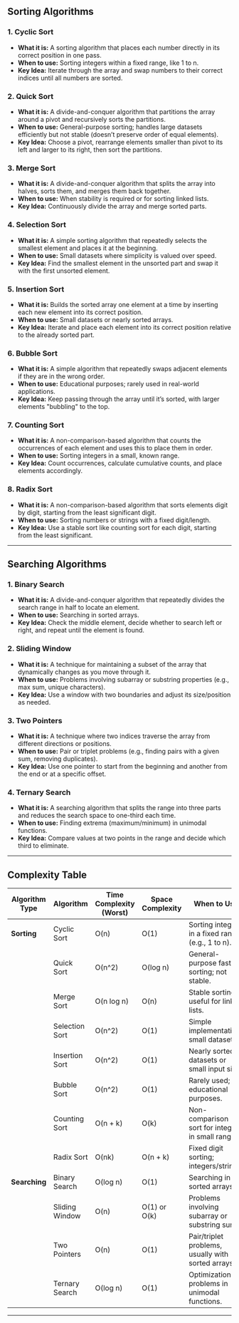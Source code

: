 

## Sorting Algorithms

### 1. Cyclic Sort
- **What it is:** A sorting algorithm that places each number directly in its correct position in one pass.
- **When to use:** Sorting integers within a fixed range, like 1 to n.
- **Key Idea:** Iterate through the array and swap numbers to their correct indices until all numbers are sorted.

### 2. Quick Sort
- **What it is:** A divide-and-conquer algorithm that partitions the array around a pivot and recursively sorts the partitions.
- **When to use:** General-purpose sorting; handles large datasets efficiently but not stable (doesn’t preserve order of equal elements).
- **Key Idea:** Choose a pivot, rearrange elements smaller than pivot to its left and larger to its right, then sort the partitions.

### 3. Merge Sort
- **What it is:** A divide-and-conquer algorithm that splits the array into halves, sorts them, and merges them back together.
- **When to use:** When stability is required or for sorting linked lists.
- **Key Idea:** Continuously divide the array and merge sorted parts.

### 4. Selection Sort
- **What it is:** A simple sorting algorithm that repeatedly selects the smallest element and places it at the beginning.
- **When to use:** Small datasets where simplicity is valued over speed.
- **Key Idea:** Find the smallest element in the unsorted part and swap it with the first unsorted element.

### 5. Insertion Sort
- **What it is:** Builds the sorted array one element at a time by inserting each new element into its correct position.
- **When to use:** Small datasets or nearly sorted arrays.
- **Key Idea:** Iterate and place each element into its correct position relative to the already sorted part.

### 6. Bubble Sort
- **What it is:** A simple algorithm that repeatedly swaps adjacent elements if they are in the wrong order.
- **When to use:** Educational purposes; rarely used in real-world applications.
- **Key Idea:** Keep passing through the array until it’s sorted, with larger elements "bubbling" to the top.

### 7. Counting Sort
- **What it is:** A non-comparison-based algorithm that counts the occurrences of each element and uses this to place them in order.
- **When to use:** Sorting integers in a small, known range.
- **Key Idea:** Count occurrences, calculate cumulative counts, and place elements accordingly.

### 8. Radix Sort
- **What it is:** A non-comparison-based algorithm that sorts elements digit by digit, starting from the least significant digit.
- **When to use:** Sorting numbers or strings with a fixed digit/length.
- **Key Idea:** Use a stable sort like counting sort for each digit, starting from the least significant.

---

## Searching Algorithms

### 1. Binary Search
- **What it is:** A divide-and-conquer algorithm that repeatedly divides the search range in half to locate an element.
- **When to use:** Searching in sorted arrays.
- **Key Idea:** Check the middle element, decide whether to search left or right, and repeat until the element is found.

### 2. Sliding Window
- **What it is:** A technique for maintaining a subset of the array that dynamically changes as you move through it.
- **When to use:** Problems involving subarray or substring properties (e.g., max sum, unique characters).
- **Key Idea:** Use a window with two boundaries and adjust its size/position as needed.

### 3. Two Pointers
- **What it is:** A technique where two indices traverse the array from different directions or positions.
- **When to use:** Pair or triplet problems (e.g., finding pairs with a given sum, removing duplicates).
- **Key Idea:** Use one pointer to start from the beginning and another from the end or at a specific offset.

### 4. Ternary Search
- **What it is:** A searching algorithm that splits the range into three parts and reduces the search space to one-third each time.
- **When to use:** Finding extrema (maximum/minimum) in unimodal functions.
- **Key Idea:** Compare values at two points in the range and decide which third to eliminate.

---

## Complexity Table

| Algorithm Type   | Algorithm        | Time Complexity (Worst) | Space Complexity   | When to Use                                                                 |
|------------------|------------------|--------------------------|--------------------|-----------------------------------------------------------------------------|
| **Sorting**      | Cyclic Sort      | O(n)                    | O(1)               | Sorting integers in a fixed range (e.g., 1 to n).                           |
|                  | Quick Sort       | O(n^2)                  | O(log n)           | General-purpose fast sorting; not stable.                                   |
|                  | Merge Sort       | O(n log n)              | O(n)               | Stable sorting; useful for linked lists.                                    |
|                  | Selection Sort   | O(n^2)                  | O(1)               | Simple implementation; small datasets.                                      |
|                  | Insertion Sort   | O(n^2)                  | O(1)               | Nearly sorted datasets or small input size.                                 |
|                  | Bubble Sort      | O(n^2)                  | O(1)               | Rarely used; educational purposes.                                          |
|                  | Counting Sort    | O(n + k)                | O(k)               | Non-comparison sort for integers in small range.                            |
|                  | Radix Sort       | O(nk)                   | O(n + k)           | Fixed digit sorting; integers/strings.                                      |
| **Searching**    | Binary Search    | O(log n)                | O(1)               | Searching in sorted arrays.                                                 |
|                  | Sliding Window   | O(n)                    | O(1) or O(k)       | Problems involving subarray or substring sums.                              |
|                  | Two Pointers     | O(n)                    | O(1)               | Pair/triplet problems, usually with sorted arrays.                          |
|                  | Ternary Search   | O(log n)                | O(1)               | Optimization problems in unimodal functions.                                |

---

